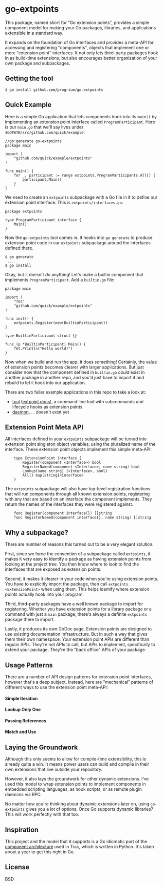 # go-extpoints

This package, named short for "Go extension points", provides a simple component model for making your Go packages, libraries, and applications extensible in a standard way. 

It expands on the foundation of Go interfaces and provides a meta-API for accessing and registering "components", objects that implement one or more "extension point" interfaces. It not only lets third-party packages hook in as build-time extensions, but also encourages better organization of your own package and subpackages. 

## Getting the tool

	$ go install github.com/progrium/go-extpoints

## Quick Example

Here is a simple Go application that lets components hook into its `main()` by implementing an extension point interface called `ProgramParticipant`. Here is our `main.go` that we'll say lives under `$GOPATH/src/github.com/quick/example`:

```
//go:generate go-extpoints
package main

import (
	"github.com/quick/example/extpoints"
)

func main() {
	for _, participant := range extpoints.ProgramParticipants.All() {
		participant.Main()
	}
}
```

We need to create an `extpoints` subpackage with a Go file in it to define our extension point interface. This is `extpoints/interfaces.go`:

```
package extpoints

type ProgramParticipant interface {
	Main()
}
```

Now the `go-extpoints` tool comes in. It hooks into `go generate` to produce extension point code in our `extpoints` subpackage around the interfaces defined there.

	$ go generate
	 ....
	$ go install

Okay, but it doesn't *do* anything! Let's make a builtin component that implements `ProgramParticipant`. Add a `builtin.go` file:

```
package main

import (
	"fmt"
	"github.com/quick/example/extpoints"
)

func init() {
	extpoints.Register(new(BuiltinParticipant))
}

type BuiltinParticipant struct {}

func (p *BuiltinParticipant) Main() {
	fmt.Println("Hello world!")
}
```

Now when we build and run the app, it does something! Certainly, the value of extension points becomes clearer with larger applications. But just consider now that the component defined in `builtin.go` *could* exist in another package in another repo, and you'd just have to import it and rebuild to let it hook into our application.

There are two fuller example applications in this repo to take a look at:

 * [tool](https://github.com/progrium/go-extpoints/tree/master/examples/tool) ([extpoint docs](http://godoc.org/github.com/progrium/go-extpoints/examples/tool/extpoints)), a command line tool with subcommands and lifecycle hooks as extension points
 * [daemon](https://github.com/progrium/go-extpoints/tree/master/examples/daemon), ... doesn't exist yet

## Extension Point Meta API

All interfaces defined in your `extpoints` subpackage will be turned into extension point singleton object variables, using the pluralized name of the interface. These extension point objects implement this simple meta-API:

```
	type ExtensionPoint interface {
		Register(component <Interface>) bool
		RegisterNamed(component <Interface>, name string) bool
		Lookup(name string) (<Interface>, bool)
		All() map[string]<Interface>
	}
```

The `extpoints` subpackage will also have top-level registration functions that will run components through all known extension points, registering with any that are based on an interface the component implements. They return the names of the interfaces they were registered against.

```
	func Register(component interface{}) []string
	func RegisterNamed(component interface{}, name string) []string
```

## Why a subpackage?

There are number of reasons this turned out to be a very elegant solution. 

First, since we force the convention of a subpackage called `extpoints`, it makes it very easy to identify a package as having extension points from looking at the project tree. You then know where to look to find the interfaces that are exposed as extension points.

Second, it makes it clearer in your code when you're using extension points. You have to explicitly import the package, then call `extpoints.<ExtensionPoint>` when using them. This helps identify where extension points actually hook into your program.

Third, third-party packages have a well known package to import for registering. Whether you have extension points for a library package or a command with just a `main` package, there's always a definite `extpoints` package there to import.

Lastly, it produces its own GoDoc page. Extension points are designed to use existing documentation infrastructure. But in such a way that gives them their own namespace. Your extension point APIs are different than regular APIs. They're not APIs to call, but APIs to implement, specifically to extend your package. They're the "back office" APIs of your package.

## Usage Patterns

There are a number of API design patterns for extension point interfaces, however that's a deep subject. Instead, here are "mechanical" patterns of different ways to use the extension point meta-API:

#### Simple Iteration

#### Lookup Only One

#### Passing References

#### Match and Use

## Laying the Groundwork

Although this only seems to allow for compile-time extensibility, this is already quite a win. It means power users can build and compile in their own extensions that live outside your repository. 

However, it also lays the groundwork for other dynamic extensions. I've used this model to wrap extension points to implement components in embedded scripting languages, as hook scripts, or as remote plugin daemons via RPC. 

No matter how you're thinking about dynamic extensions later on, using `go-extpoints` gives you a lot of options. Once Go supports dynamic libraries? This will work perfectly with that too.

## Inspiration

This project and the model that it supports is a Go idiomatic port of the [component architecture](http://trac.edgewall.org/wiki/TracDev/ComponentArchitecture) used in Trac, which is written in Python. It's taken about a year to get this right in Go.

## License

BSD